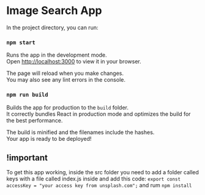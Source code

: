 # Image Search App

In the project directory, you can run:

### `npm start`

Runs the app in the development mode.\
Open [http://localhost:3000](http://localhost:3000) to view it in your browser.

The page will reload when you make changes.\
You may also see any lint errors in the console.

### `npm run build`

Builds the app for production to the `build` folder.\
It correctly bundles React in production mode and optimizes the build for the best performance.

The build is minified and the filenames include the hashes.\
Your app is ready to be deployed!

## !important

To get this app working, inside the src folder you need to add a folder called keys with a file called index.js inside and add this code:
`export const accessKey = "your access key from unsplash.com";`
and rum `npm install`
